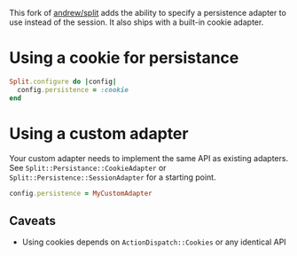This fork of [andrew/split](https://github.com/andrew/split) adds the ability to
specify a persistence adapter to use instead of the session. It also ships with
a built-in cookie adapter.

# Using a cookie for persistance
```ruby
Split.configure do |config|
  config.persistence = :cookie
end
```

# Using a custom adapter
Your custom adapter needs to implement the same API as existing adapters.
See `Split::Persistance::CookieAdapter` or `Split::Persistence::SessionAdapter`
for a starting point.

```ruby
config.persistence = MyCustomAdapter
```

## Caveats

* Using cookies depends on `ActionDispatch::Cookies` or any identical API
